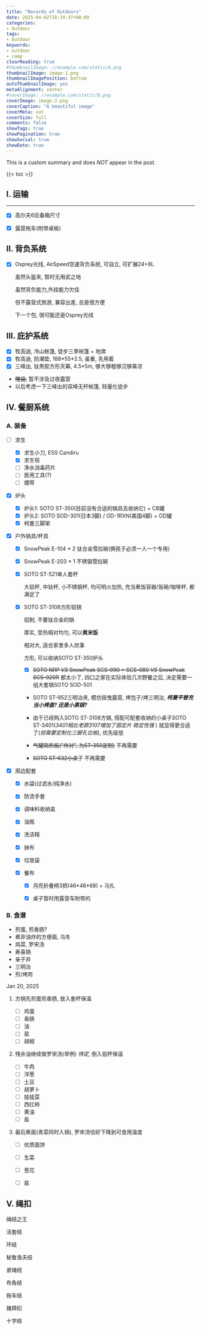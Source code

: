 ```yaml
---
title: "Records of Outdoors"
date: 2025-04-02T18:34:37+08:00
categories:
- Outdoor
tags:
- Outdoor
keywords:
- outdoor
- camp
clearReading: true
#thumbnailImage: //example.com/static/A.png
thumbnailImage: image-1.png
thumbnailImagePosition: bottom
autoThumbnailImage: yes
metaAlignment: center
#coverImage: //example.com/static/B.png
coverImage: image-2.png
coverCaption: "A beautiful image"
coverMeta: out
coverSize: full
comments: false
showTags: true
showPagination: true
showSocial: true
showDate: true
---
```


This is a custom summary and does *NOT* appear in the post.
<!--more-->

{{< toc >}}

## I. 运输
---

- [x] 高尔夫6后备箱尺寸
- [x] 露营拖车(附带桌板)




## II. 背负系统

- [x] Osprey光线, AirSpeed空速背负系统, 可自立, 可扩展24+8L

  虽然头盔夹, 暂时无用武之地

  虽然背负能力,外挂能力欠佳

  但不露营式旅游, 兼容出差, 总是很方便

  下一个包, 很可能还是Osprey光线






## III. 庇护系统

- [x] 牧高迪, 冷山帐篷, 徒步三季帐篷 + 地席
- [x] 牧高迪, 防潮垫, 188\*55\*2.5, 虽重, 先用着
- [x] 三峰出, 钛黑胶方形天幕, 4.5*5m, 够大够粗够沉够乘凉
- ~~睡袋,~~ 暂不涉及过夜露营
- 以后考虑一下三峰出的双峰无杆帐篷, 轻量化徒步





## IV. 餐厨系统

### A. 装备

- [ ] 求生

  - [x] 求生小刀, ESS Candiru
  - [x] 求生毯
  - [ ] 净水消毒药片
  - [ ] 医用工具(?)
  - [ ] 绷带

- [x] 炉头

  - [x] 炉头1: SOTO ST-350(目前没有合适的锅具去收纳它) + CB罐
  - [x] 炉头2:  SOTO SOD-301(日本3脚) / OD-1RXN(美国4脚) + OD罐
  - [x] 柯曼三脚架

- [x] 户外锅具/杯具

  - [x] SnowPeak E-104 * 2 钛合金雪拉碗(俩孩子必须一人一个专用)

  - [x] SnowPeak E-203 * 1 不锈钢雪拉碗

  - [x] SOTO ST-521单人套杯

    大铝杯, 中钛杯, 小不锈钢杯, 均可明火加热, 充当煮饭容器/饭碗/咖啡杯, 都满足了

  - [x] SOTO ST-3108方形铝锅

    铝制, 不要钛合金的锅

    厚实, 受热相对均匀, 可以**煮米饭**

    相对大, 适合家里多人炊事

    方形, 可以收纳SOTO ST-350炉头


    - [x] ~~SOTO NRP *VS* SnowPeak SCS-090 + SCS-080 *VS* SnowPeak SCS-020R~~ 都太小了, 四口之家在实际体验几次野餐之后, 决定需要一组大套锅SOTO SOD-501

    - SOTO ST-952三明治夹, 模仿摇曳露营, 烤包子/烤三明治, ***柯曼平替充当小烤盘? 还是小黑锅?***

    - 由于已经购入SOTO ST-3108方锅, 搭配可配套收纳的小桌子SOTO ST-3401(*3401相比老款3107增加了固定片 稳定性强* ) 就显得更合适了(*但需要定制化三脚孔位板*), 优先级低

    - ~~气罐隔热板("作对", 为ST-350定制)~~ 不再需要


    - ~~SOTO ST-632小桌子~~ 不再需要

- [x] 周边配套

  - [x] 水袋(过滤水/纯净水)
  - [x] 防烫手套
  - [x] 调味料收纳盒
  - [x] 油瓶
  - [x] 洗洁精
  - [x] 抹布
  - [x] 垃圾袋
  - [x] 餐布

    - [x] 月亮折叠椅3把(46\*46\*68) + 马扎

    - [x] 桌子暂时用露营车附带的



### B. 食谱

  - 煎蛋, 煎香肠?
  - 煮非油炸的方便面, 乌冬
  - 炖菜, 罗宋汤
  - 寿喜锅
  - 亲子井
  - 三明治
  - 煎/烤肉



Jan 20, 2025

1. 方锅先煎蛋煎香肠, 放入套杯保温
   - [ ] 鸡蛋
   - [ ] 香肠
   - [ ] 油
   - [ ] 盐
   - [ ] 胡椒
2. 残余油继续做罗宋汤(举例) *待定*, 倒入铝杯保温
   - [ ] 牛肉
   - [ ] 洋葱
   - [ ] 土豆
   - [ ] 胡萝卜
   - [ ] 娃娃菜
   - [ ] 西红柿
   - [ ] 黄油
   - [ ] 盐

3. 最后煮面(青菜同时入锅), 罗宋汤恰好下降到可食用温度

   - [ ] 优质面饼

   - [ ] 生菜

   - [ ] 葱花

   - [ ] 盐



## V. 绳扣

绳结之王

活套结

环结

秘鲁渔夫结

紧绳结

布角结

拖车结

猪蹄扣

十字结
